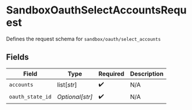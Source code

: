 # SandboxOauthSelectAccountsRequest

Defines the request schema for `sandbox/oauth/select_accounts`


## Fields

| Field              | Type               | Required           | Description        |
| ------------------ | ------------------ | ------------------ | ------------------ |
| `accounts`         | list[*str*]        | :heavy_check_mark: | N/A                |
| `oauth_state_id`   | *Optional[str]*    | :heavy_check_mark: | N/A                |